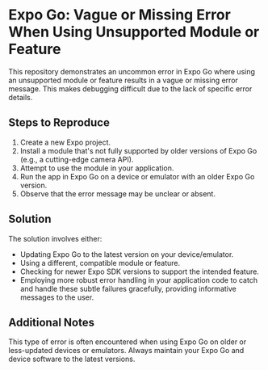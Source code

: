 # Expo Go: Vague or Missing Error When Using Unsupported Module or Feature

This repository demonstrates an uncommon error in Expo Go where using an unsupported module or feature results in a vague or missing error message.  This makes debugging difficult due to the lack of specific error details.

## Steps to Reproduce

1.  Create a new Expo project.
2.  Install a module that's not fully supported by older versions of Expo Go (e.g., a cutting-edge camera API).
3.  Attempt to use the module in your application.
4.  Run the app in Expo Go on a device or emulator with an older Expo Go version.
5.  Observe that the error message may be unclear or absent.

## Solution

The solution involves either:

*   Updating Expo Go to the latest version on your device/emulator.
*   Using a different, compatible module or feature.
*   Checking for newer Expo SDK versions to support the intended feature.
*   Employing more robust error handling in your application code to catch and handle these subtle failures gracefully, providing informative messages to the user.

## Additional Notes

This type of error is often encountered when using Expo Go on older or less-updated devices or emulators. Always maintain your Expo Go and device software to the latest versions.
